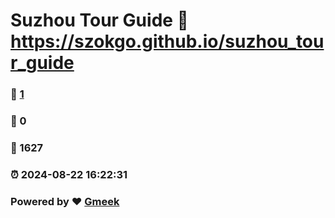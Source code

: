 # Suzhou Tour Guide :link: https://szokgo.github.io/suzhou_tour_guide 
### :page_facing_up: [1](https://szokgo.github.io/suzhou_tour_guide/tag.html) 
### :speech_balloon: 0 
### :hibiscus: 1627 
### :alarm_clock: 2024-08-22 16:22:31 
### Powered by :heart: [Gmeek](https://github.com/Meekdai/Gmeek)
